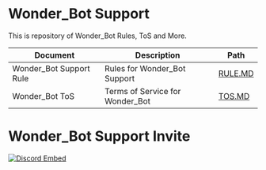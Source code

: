 # Wonder_Bot Support

This is repository of Wonder_Bot Rules, ToS and More.

| Document | Description | Path |
| ----------------- | ----------- | --------- |
| Wonder_Bot Support Rule   | Rules for Wonder_Bot Support| [RULE.MD](rule.md)
| Wonder_Bot ToS | Terms of Service for Wonder_Bot | [TOS.MD](tos.md)


# Wonder_Bot Support Invite
[![Discord Embed](https://discordapp.com/widget?id=470028725287780352&theme=dark)](http:discord.gg/PR7WDfq)
